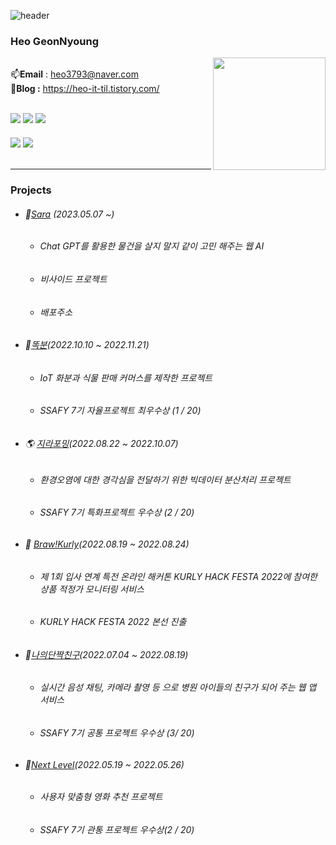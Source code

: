 ![header](https://capsule-render.vercel.app/api?type=waving&color=timeGradient&height=400&section=header&text=WELCOME&fontSize=70&desc=Heo's%20Gitbhub&animation=fadeIn&descSize=30&descAlign=70)

### Heo GeonNyoung
<img align="right" style="height:180px" src="https://github-readme-stats.vercel.app/api/top-langs/?username=heogeon0&layout=compact&theme=nord&hide_border=true" /><br />
:mailbox:**Email** : heo3793@naver.com 
<br />
:mega:**Blog :** https://heo-it-til.tistory.com/

<br />


<div style="margin-bottom:20px">
<img src="https://img.shields.io/badge/javascript-F7DF1E?style=for-the-badge&logo=javascript&logoColor=black"> <img src="https://img.shields.io/badge/typescript-3178C6?style=for-the-badge&logo=typescript&logoColor=black">
    <img src="https://img.shields.io/badge/python-3776AB?style=for-the-badge&logo=python&logoColor=black">
</div>
<div>
<img src="https://img.shields.io/badge/React-61DAFB?style=for-the-badge&logo=react&logoColor=black">
            <img src="https://img.shields.io/badge/next.js-000000?style=for-the-badge&logo=Next.js&logoColor=black">
</div>
<br />


---
### Projects

- ###### :slot_machine:[Sara](https://github.com/potenday-sara) (2023.05.07 ~)

  - ###### Chat GPT를 활용한 물건을 살지 말지 같이 고민 해주는 웹 AI
  - ###### 비사이드 프로젝트 
  - ###### 배포주소
- ###### :seedling:[똑분](https://github.com/heogeon0/SSAFY_Ddokbun)(2022.10.10 ~ 2022.11.21)
  - ###### IoT 화분과 식물 판매 커머스를 제작한 프로젝트
  - ###### SSAFY 7기 자율프로젝트 최우수상 (1 / 20)
- ###### 🌎 [지라포밍](https://github.com/heogeon0/SSAFY_ZirraForming)(2022.08.22 ~ 2022.10.07)
  - ###### 환경오염에 대한 경각심을 전달하기 위한 빅데이터 분산처리 프로젝트
  - ###### SSAFY 7기 특화프로젝트 우수상 (2 / 20)
- ###### 🥦 [Braw!Kurly](https://github.com/Brawkurly/Brawkurly)(2022.08.19 ~ 2022.08.24)
  - ###### 제 1회 입사 연계 특전 온라인 해커톤 KURLY HACK FESTA 2022에 참여한 상품 적정가 모니터링 서비스
  - ###### KURLY HACK FESTA 2022 본선 진출
- ###### :baby:[나의단짝친구](https://github.com/heogeon0/SSAFY_SecretFriends)(2022.07.04 ~ 2022.08.19)
  - ###### 실시간 음성 채팅, 카메라 촬영 등 으로 병원 아이들의 친구가 되어 주는 웹 앱 서비스
  - ###### SSAFY 7기 공통 프로젝트 우수상 (3/ 20)
- ###### :movie_camera:[Next Level](https://github.com/heogeon0/SSAFY_1st_PJT)(2022.05.19 ~ 2022.05.26)
  - ###### 사용자 맞춤형 영화 추천 프로젝트
  -  ###### SSAFY 7기 관통 프로젝트 우수상(2 / 20)
